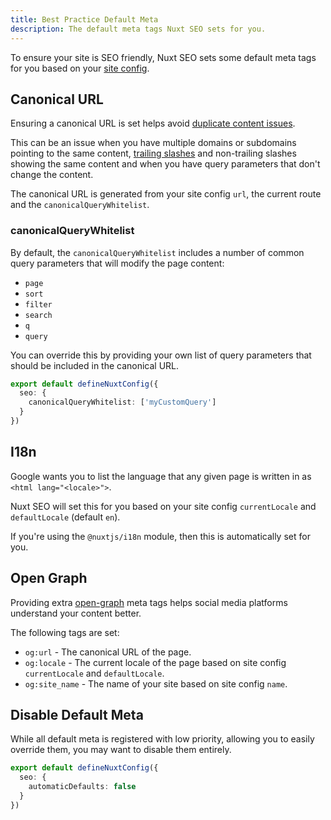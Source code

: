 ```yaml
---
title: Best Practice Default Meta
description: The default meta tags Nuxt SEO sets for you.
---
```


To ensure your site is SEO friendly, Nuxt SEO sets some default meta tags for you based
on your [site config](/nuxt-seo/guides/configuring-modules).

## Canonical URL

Ensuring a canonical URL is set helps avoid [duplicate content issues](https://support.google.com/webmasters/answer/66359?hl=en).

This can be an issue when you have multiple domains or subdomains pointing to the same content,
[trailing slashes](/nuxt-seo/guides/trailing-slashes) and non-trailing slashes showing the same content
and when you have query parameters that don't change the content.

The canonical URL is generated from your site config `url`, the current route and the `canonicalQueryWhitelist`.

### canonicalQueryWhitelist

By default, the `canonicalQueryWhitelist` includes a number of common query parameters that will modify the page content:

- `page`
- `sort`
- `filter`
- `search`
- `q`
- `query`

You can override this by providing your own list of query parameters that should be included in the canonical URL.

```ts twoslash [nuxt.config.ts]
export default defineNuxtConfig({
  seo: {
    canonicalQueryWhitelist: ['myCustomQuery']
  }
})
```

## I18n

Google wants you to list the language that any given page is written in as `<html lang="<locale>">`.

Nuxt SEO will set this for you based on your site config `currentLocale` and `defaultLocale` (default `en`).

If you're using the `@nuxtjs/i18n` module, then this is automatically set for you.

## Open Graph

Providing extra [open-graph](https://ogp.me/) meta tags helps social media platforms understand your content better.

The following tags are set:

- `og:url` - The canonical URL of the page.
- `og:locale` - The current locale of the page based on site config `currentLocale` and `defaultLocale`.
- `og:site_name` - The name of your site based on site config `name`.

## Disable Default Meta

While all default meta is registered with low priority, allowing you to easily override them,
you may want to disable them entirely.

```ts twoslash [nuxt.config.ts]
export default defineNuxtConfig({
  seo: {
    automaticDefaults: false
  }
})
```
